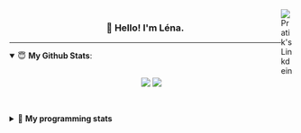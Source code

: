 <!--
<a href="https://twitter.com" target="_blank" rel="nofollow">
 <img align="right" alt="Pratik's Twitter" width="22px" src="https://cdn.jsdelivr.net/npm/simple-icons@v3/icons/twitter.svg" />
</a> 

-->
<a href="https://www.linkedin.com/in/lenagiacalone/" target="_blank" rel="nofollow">
 <img align="right" alt="Pratik's Linkdein" width="22px" src="https://cdn.jsdelivr.net/npm/simple-icons@v3/icons/linkedin.svg" />
</a>



<h3 align="center">👋 Hello! I'm Léna.</h3>

---

<!--
**lgiacalo/lgiacalo** is a ✨ _special_ ✨ repository because its `README.md` (this file) appears on your GitHub profile.

Here are some ideas to get you started:

- 🔭 I’m currently working on ...
- 🌱 I’m currently learning ...
- 👯 I’m looking to collaborate on ...
- 🤔 I’m looking for help with ...
- 💬 Ask me about ...
- 📫 How to reach me: ...
- 😄 Pronouns: ...
- ⚡ Fun fact: ...
-->

<details open>
 <summary> 😇 <b>My Github Stats</b>: </summary>
<br>
<p align = "center">
  <img src = "https://github-readme-stats.vercel.app/api?username=lgiacalo&show_icons=true&theme=nord" width="420">
  <img src = "https://github-readme-stats.vercel.app/api/top-langs/?username=lgiacalo&layout=compact&theme=nord">
</p>
 
<br>
<p align = "center">
  <imp src = "https://github-readme-stats.vercel.app/api/wakatime?username=lgiacalo&theme=nord">
</p>

</details>

<details>
 <summary>🤖 <b>My programming stats</b></summary>
 <br>
 
<!--START_SECTION:waka-->
![Lines of code](https://img.shields.io/badge/From%20Hello%20World%20I%27ve%20Written-965905%20lines%20of%20code-blue)

**🐱 My GitHub Data** 

> 🏆 1,048 Contributions in the Year 2021
 > 
> 📦 297.2 kB Used in GitHub's Storage 
 > 
> 🚫 Not Opted to Hire
 > 
> 📜 44 Public Repositories 
 > 
> 🔑 34 Private Repositories  
 > 
**I'm an Early 🐤** 

```text
🌞 Morning    181 commits    █████░░░░░░░░░░░░░░░░░░░░   22.46% 
🌆 Daytime    377 commits    ███████████░░░░░░░░░░░░░░   46.77% 
🌃 Evening    211 commits    ██████░░░░░░░░░░░░░░░░░░░   26.18% 
🌙 Night      37 commits     █░░░░░░░░░░░░░░░░░░░░░░░░   4.59%

```
📅 **I'm Most Productive on Friday** 

```text
Monday       115 commits    ███░░░░░░░░░░░░░░░░░░░░░░   14.27% 
Tuesday      80 commits     ██░░░░░░░░░░░░░░░░░░░░░░░   9.93% 
Wednesday    136 commits    ████░░░░░░░░░░░░░░░░░░░░░   16.87% 
Thursday     162 commits    █████░░░░░░░░░░░░░░░░░░░░   20.1% 
Friday       169 commits    █████░░░░░░░░░░░░░░░░░░░░   20.97% 
Saturday     33 commits     █░░░░░░░░░░░░░░░░░░░░░░░░   4.09% 
Sunday       111 commits    ███░░░░░░░░░░░░░░░░░░░░░░   13.77%

```


📊 **This Week I Spent My Time On** 

```text
⌚︎ Time Zone: Europe/Paris

💬 Programming Languages: 
JavaScript               13 hrs 11 mins      █████████████████████░░░░   86.18% 
Bash                     1 hr 14 mins        ██░░░░░░░░░░░░░░░░░░░░░░░   8.13% 
Markdown                 46 mins             █░░░░░░░░░░░░░░░░░░░░░░░░   5.1% 
JSON                     4 mins              ░░░░░░░░░░░░░░░░░░░░░░░░░   0.48% 
Other                    0 secs              ░░░░░░░░░░░░░░░░░░░░░░░░░   0.1%

🔥 Editors: 
VS Code                  15 hrs 17 mins      █████████████████████████   100.0%

🐱‍💻 Projects: 
pappers-importers        7 hrs 21 mins       ████████████░░░░░░░░░░░░░   48.06% 
pappers-engine           6 hrs 49 mins       ███████████░░░░░░░░░░░░░░   44.61% 
Work                     46 mins             █░░░░░░░░░░░░░░░░░░░░░░░░   5.09% 
script-pappers           8 mins              ░░░░░░░░░░░░░░░░░░░░░░░░░   0.95% 
testMDS                  8 mins              ░░░░░░░░░░░░░░░░░░░░░░░░░   0.93%

💻 Operating System: 
Mac                      15 hrs 17 mins      █████████████████████████   100.0%

```

**I Mostly Code in C** 

```text
C                        26 repos            ████████░░░░░░░░░░░░░░░░░   32.1% 
JavaScript               16 repos            █████░░░░░░░░░░░░░░░░░░░░   19.75% 
HTML                     8 repos             ██░░░░░░░░░░░░░░░░░░░░░░░   9.88% 
Shell                    8 repos             ██░░░░░░░░░░░░░░░░░░░░░░░   9.88% 
C++                      4 repos             █░░░░░░░░░░░░░░░░░░░░░░░░   4.94%

```


**Timeline**

![Chart not found](https://raw.githubusercontent.com/lgiacalo/lgiacalo/main/charts/bar_graph.png) 


 Last Updated on 09/10/2021
<!--END_SECTION:waka-->

</details>
